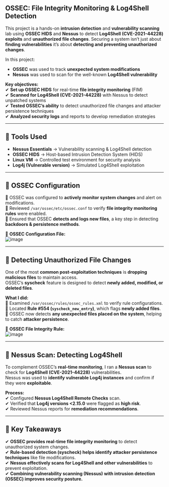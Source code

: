 ## **OSSEC: File Integrity Monitoring & Log4Shell Detection**  

This project is a hands-on **intrusion detection** and **vulnerability scanning** lab using **OSSEC HIDS** and **Nessus** to detect **Log4Shell (CVE-2021-44228) exploits** and **unauthorized file changes**. Securing a system isn’t just about **finding vulnerabilities**
it’s about **detecting and preventing unauthorized changes**.  

In this project:  
- **OSSEC** was used to track **unexpected system modifications**  
- **Nessus** was used to scan for the well-known **Log4Shell vulnerability**  



**Key objectives:**  
✔ **Set up OSSEC HIDS** for real-time **file integrity monitoring** (FIM)  
✔ **Scanned for Log4Shell (CVE-2021-44228)** with Nessus to detect unpatched systems  
✔ **Tested OSSEC’s ability** to detect unauthorized file changes and attacker persistence techniques  
✔ **Analyzed security logs** and reports to develop remediation strategies  

---

## 🔹 Tools Used  

- **Nessus Essentials** → Vulnerability scanning & Log4Shell detection  
- **OSSEC HIDS** → Host-based Intrusion Detection System (HIDS)  
- **Linux VM** → Controlled test environment for security analysis  
- **Log4j (Vulnerable version)** → Simulated Log4Shell exploitation  

---

## 🔹 OSSEC Configuration  

🔹 OSSEC was configured to **actively monitor system changes** and alert on modifications.  
🔹 Reviewed `/var/ossec/etc/ossec.conf` to verify **file integrity monitoring rules** were enabled.  
🔹 Ensured that OSSEC **detects and logs new files**, a key step in detecting **backdoors & persistence methods**.  

📸 **OSSEC Configuration File:**  
![image](https://github.com/user-attachments/assets/8ff8c42a-ebce-4acf-ba23-693a05d0f0c3)


---

## 🔹 Detecting Unauthorized File Changes  

One of the most **common post-exploitation techniques** is **dropping malicious files** to maintain access.  
OSSEC’s **syscheck** feature is designed to detect **newly added, modified, or deleted files**.  

**What I did:**  
🔹 Examined `/var/ossec/rules/ossec_rules.xml` to verify rule configurations.  
🔹 Located **Rule #554 (`syscheck_new_entry`)**, which flags **newly added files**.  
🔹 OSSEC now detects **any unexpected files placed on the system**, helping to catch **attacker persistence**.  

📸 **OSSEC File Integrity Rule:**  
![image](https://github.com/user-attachments/assets/501ef05c-6182-4a54-b8c4-6f387809b10e)

---

## 🔹 Nessus Scan: Detecting Log4Shell  

To complement OSSEC’s **real-time monitoring**, I ran a **Nessus scan** to check for **Log4Shell (CVE-2021-44228)** vulnerabilities.  
Nessus was used to **identify vulnerable Log4j instances** and confirm if they were **exploitable**.

**Process:**  
✔ Configured **Nessus Log4Shell Remote Checks** scan.  
✔ Verified that **Log4j versions <2.15.0** were flagged as **high risk**.  
✔ Reviewed Nessus reports for **remediation recommendations**.  

---

## 🔹 Key Takeaways  

✔ **OSSEC provides real-time file integrity monitoring** to detect unauthorized system changes.  
✔ **Rule-based detection (syscheck) helps identify attacker persistence techniques** like file modifications.  
✔ **Nessus effectively scans for Log4Shell and other vulnerabilities** to prevent exploitation.  
✔ **Combining vulnerability scanning (Nessus) with intrusion detection (OSSEC) improves security posture.**  


